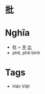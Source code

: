# 批

# Nghĩa
* 批 = [手](手.md) [比](比.md)
* phê, phê bình

# Tags
* Hán Việt

<script>window.HANZI_FIELD='批';</script>
